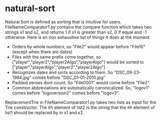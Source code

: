 natural-sort
============

Natural Sort is defined as sorting that is intuitive for users. FileNameComparator1.py contains the compare function which takes two strings s1 and s2, and returns 1 if s1 is greater than s2, 0 if equal and -1 otherwise. Here is an non exhaustive list of things it does at the moment.


* Orders by whole numbers, so "File2" would appear before "File10" (except when there are dates)
* Files with the same prefix come together, so ["player","player2","player2Algo","playerAlgo"]
would be sorted to ["player","playerAlgo","player2","player2Algo"]
* Recognizes dates and sorts according to them. So "DSC_09-23-1994.jpg" comes before "DSC_01-01-2010.jpg"
* Padded zeroes dont count. So "File0001" would come before "File2".
* Common abbreviations are automatically canonicalized. So, "logov1" comes before "logoversion2" comes before "logov3".


ReplacementTrie in FileNameComparator1.py takes two lists as input for the Trie constructor. The ith element of list2 is the string that the ith element of list1 should be replaced by in s1 and s2.
